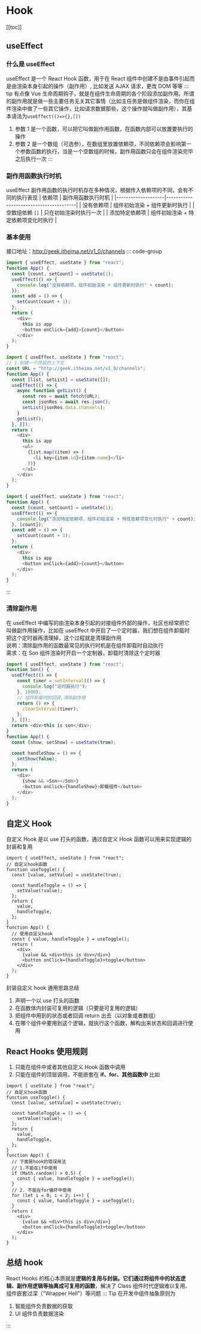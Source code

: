 # Hook

[[toc]]

## useEffect

### 什么是 useEffect

useEffect 是一个 React Hook 函数，用于在 React 组件中创建不是由事件引起而是由渲染本身引起的操作（副作用）, 比如发送 AJAX 请求，更改 DOM 等等
::: tip
有点像 Vue 生命周期钩子，就是在组件生命周期的各个阶段添加副作用。所谓的副作用就是做一些主要任务无关其它事情（比如主任务是做组件渲染，而你在组件渲染中做了一些其它操作，比如请求数据那些，这个操作就叫做副作用），其基本语法为`useEffect(()=>{},[])`

1. 参数 1 是一个函数，可以把它叫做副作用函数，在函数内部可以放置要执行的操作
2. 参数 2 是一个数组（可选参），在数组里放置依赖项，不同依赖项会影响第一个参数函数的执行，当是一个空数组的时候，副作用函数只会在组件渲染完毕之后执行一次
   :::

### 副作用函数执行时机

useEffect 副作用函数的执行时机存在多种情况，根据传入依赖项的不同，会有不同的执行表现
| 依赖项 | 副作用函数执行时机 |
|--------------------|----------------------------------------|
| 没有依赖项 | 组件初始渲染 + 组件更新时执行 |
| 空数组依赖 `[]` | 只在初始渲染时执行一次 |
| 添加特定依赖项 | 组件初始渲染 + 特定依赖项变化时执行 |

### 基本使用

接口地址：http://geek.itheima.net/v1_0/channels
::: code-group

```js [没有依赖项] {4-6}
import { useEffect, useState } from "react";
function App() {
  const [count, setCount] = useState(1);
  useEffect(() => {
    console.log("没有依赖项，组件初始渲染 + 组件更新时执行" + count);
  });
  const add = () => {
    setCount(count + 1);
  };
  return (
    <div>
      this is app
      <button onClick={add}>{count}</button>
    </div>
  );
}
```

```js [空数组依赖]{6-13}
import { useEffect, useState } from "react";
// 1.创建一个顶层的上下文
const URL = "http://geek.itheima.net/v1_0/channels";
function App() {
  const [list, setList] = useState([]);
  useEffect(() => {
    async function getList() {
      const res = await fetch(URL);
      const jsonRes = await res.json();
      setList(jsonRes.data.channels);
    }
    getList();
  }, []);
  return (
    <div>
      this is app
      <ul>
        {list.map((item) => (
          <li key={item.id}>{item.name}</li>
        ))}
      </ul>
    </div>
  );
}
```

```js [添加特定依赖项] {4-6}
import { useEffect, useState } from "react";
function App() {
  const [count, setCount] = useState(1);
  useEffect(() => {
    console.log("添加特定依赖项，组件初始渲染 + 特性依赖项变化时执行" + count);
  }, [count]);
  const add = () => {
    setCount(count + 1);
  };
  return (
    <div>
      this is app
      <button onClick={add}>{count}</button>
    </div>
  );
}
```

:::

### 清除副作用

在 useEffect 中编写的由渲染本身引起的对接组件外部的操作，社区也经常把它叫做副作用操作，比如在 useEffect 中开启了一个定时器，我们想在组件卸载时把这个定时器再清理掉，这个过程就是清理副作用
<br>
说明：清除副作用的函数最常见的执行时机是在组件卸载时自动执行
<br>
需求：在 Son 组件渲染时开启一个定制器，卸载时清除这个定时器

```js {8-10}
import { useEffect, useState } from "react";
function Son() {
  useEffect(() => {
    const timer = setInterval(() => {
      console.log("定时器执行");
    }, 1000);
    // 组件卸载时的回调,清除副作用
    return () => {
      clearInterval(timer);
    };
  }, []);
  return <div>this is son</div>;
}
function App() {
  const [show, setShow] = useState(true);

  const handleShow = () => {
    setShow(false);
  };
  return (
    <div>
      {show && <Son></Son>}
      <button onClick={handleShow}>卸载组件</button>
    </div>
  );
}
```

## 自定义 Hook

自定义 Hook 是以 use 打头的函数，通过自定义 Hook 函数可以用来实现逻辑的封装和复用

```js{3-13}
import { useEffect, useState } from "react";
// 自定义hook函数
function useToggle() {
  const [value, setValue] = useState(true);

  const handleToggle = () => {
    setValue(!value);
  };
  return {
    value,
    handleToggle,
  };
}
function App() {
  // 使用自定义hook
  const { value, handleToggle } = useToggle();
  return (
    <div>
      {value && <div>this is div</div>}
      <button onClick={handleToggle}>toggle</button>
    </div>
  );
}
```

封装自定义 hook 通用思路总结

1. 声明一个以 use 打头的函数
2. 在函数体内封装可复用的逻辑（只要是可复用的逻辑）
3. 把组件中用到的状态或者回调 return 出去（以对象或者数组）
4. 在哪个组件中要用到这个逻辑，就执行这个函数，解构出来状态和回调进行使用

## React Hooks 使用规则

1. 只能在组件中或者其他自定义 Hook 函数中调用
2. 只能在组件的顶层调用，不能嵌套在 **if、for、其他函数中**
   比如

```js{15-23}
import { useState } from "react";
// 自定义hook函数
function useToggle() {
  const [value, setValue] = useState(true);

  const handleToggle = () => {
    setValue(!value);
  };
  return {
    value,
    handleToggle,
  };
}
function App() {
  // 下面是hook的错误用法
  // 1.不能在if中使用
  if (Math.random() > 0.5) {
    const { value, handleToggle } = useToggle();
  }
  // 2. 不能在for循环中使用
  for (let i = 0; i < 2; i++) {
    const { value, handleToggle } = useToggle();
  }
  return (
    <div>
      {value && <div>this is div</div>}
      <button onClick={handleToggle}>toggle</button>
    </div>
  );
}
```

## 总结 hook

React Hooks 的核心本质就是**逻辑的复用与封装。它们通过将组件中的状态逻辑、副作用逻辑等抽离成可复用的函数**，解决了 Class 组件时代逻辑难以复用、组件嵌套过深（"Wrapper Hell"）等问题
::: Tip
在开发中组件抽象原则为

1. 智能组件负责数据的获取
2. UI 组件负责数据渲染

:::
